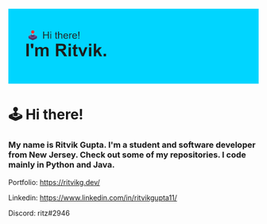 ![My Remote Image](https://github.com/R1tzG/R1tzG/blob/main/header.png?raw=true)

# 🕹️ Hi there!
### My name is Ritvik Gupta. I'm a student and software developer from New Jersey. Check out some of my repositories. I code mainly in Python and Java.

Portfolio: https://ritvikg.dev/

Linkedin: https://www.linkedin.com/in/ritvikgupta11/

Discord: ritz#2946
